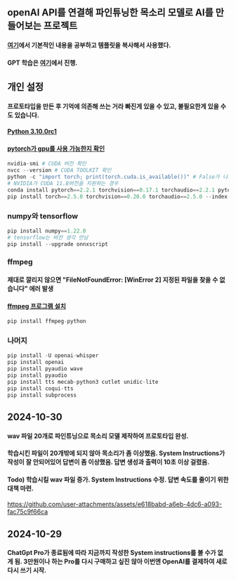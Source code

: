 ## openAI API를 연결해 파인튜닝한 목소리 모델로 AI를 만들어보는 프로젝트
#### [여기](https://sesang06.tistory.com/216)에서 기본적인 내용을 공부하고 템플릿을 복사해서 사용했다.
#### GPT 학습은 [여기](https://github.com/ered1228/AI_Frieren)에서 진행.

## 개인 설정
#### 프로토타입을 만든 후 기억에 의존해 쓰는 거라 빠진게 있을 수 있고, 불필요한게 있을 수도 있습니다.
#### [Python 3.10.0rc1](https://www.python.org/ftp/python/3.10.0/python-3.10.0rc1-amd64.exe)
#### [pytorch가 gpu를 사용 가능한지 확인](https://like-grapejuice.tistory.com/401)
``` python
nvidia-smi # CUDA 버전 확인
nvcc --version # CUDA TOOLKIT 확인
python -c "import torch; print(torch.cuda.is_available())" # False가 나오는 경우 자신의 NVIDIA가 지원하는 버전의 CUDA 설치.
# NVIDIA가 CUDA 11.8버전을 지원하는 경우
conda install pytorch==2.2.1 torchvision==0.17.1 torchaudio==2.2.1 pytorch-cuda=11.8 -c pytorch -c nvidia
pip install torch==2.5.0 torchvision==0.20.0 torchaudio==2.5.0 --index-url https://download.pytorch.org/whl/cu118
```

### numpy와 tensorflow
``` python
pip install numpy==1.22.0
# tensorflow는 버전 생각 안남
pip install --upgrade onnxscript
```

### ffmpeg
#### 제대로 깔리지 않으면 "FileNotFoundError: [WinError 2] 지정된 파일을 찾을 수 없습니다" 에러 발생
#### [ffmpeg 프로그램 설치](https://onlytojay.medium.com/%ED%8C%8C%EC%9D%B4%EC%8D%AC%EC%9C%BC%EB%A1%9C-ffmpeg-a0f1b3fae819)
``` python
pip install ffmpeg-python
```

### 나머지
``` python
pip install -U openai-whisper
pip install openai
pip install pyaudio wave
pip install pyaudio
pip install tts mecab-python3 cutlet unidic-lite
pip install coqui-tts
pip install subprocess
```

## 2024-10-30 
#### wav 파일 20개로 파인튜닝으로 목소리 모델 제작하여 프로토타입 완성.
#### 학습시킨 파일이 20개밖에 되지 않아 목소리가 좀 이상했음. System Instructions가 작성이 잘 안되어있어 답변이 좀 이상했음. 답변 생성과 출력이 10초 이상 걸렸음.
#### Todo) 학습시킬 wav 파일 증가. System Instructions 수정. 답변 속도를 줄이기 위한 대책 마련.
https://github.com/user-attachments/assets/e618babd-a6eb-4dc6-a093-fac75c9f66ca

## 2024-10-29
#### ChatGpt Pro가 종료됨에 따라 지금까지 작성한 System instructions를 볼 수가 없게 됨. 3만원이나 하는 Pro를 다시 구매하고 싶진 않아 이번엔 OpenAI를 결제하여 새로 다시 쓰기 시작.
